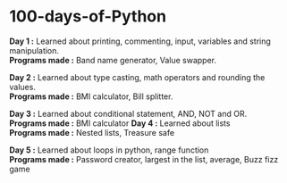 # 100-days-of-Python

**Day 1 :** Learned about printing, commenting, input, variables and string manipulation.                                                                                                    
**Programs made :** Band name generator, Value swapper.

**Day 2 :** Learned about type casting, math operators and rounding the values.                                                                                                                
**Programs made :** BMI calculator, Bill splitter.

**Day 3 :** Learned about conditional statement, AND, NOT and OR.                                                                                                                             
**Programs made :** BMI calculator
**Day 4 :** Learned about lists                                                                                                                             
**Programs made :** Nested lists, Treasure safe

**Day 5 :** Learned about loops in python, range function                                                                                                                             
**Programs made :** Password creator, largest in the list, average, Buzz fizz game
